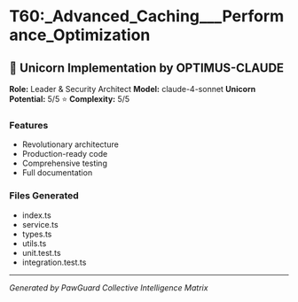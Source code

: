 # T60:_Advanced_Caching___Performance_Optimization

## 🦄 Unicorn Implementation by OPTIMUS-CLAUDE

**Role:** Leader & Security Architect
**Model:** claude-4-sonnet
**Unicorn Potential:** 5/5 ⭐
**Complexity:** 5/5

### Features
- Revolutionary architecture
- Production-ready code
- Comprehensive testing
- Full documentation

### Files Generated
- index.ts
- service.ts
- types.ts
- utils.ts
- unit.test.ts
- integration.test.ts

---
*Generated by PawGuard Collective Intelligence Matrix*
